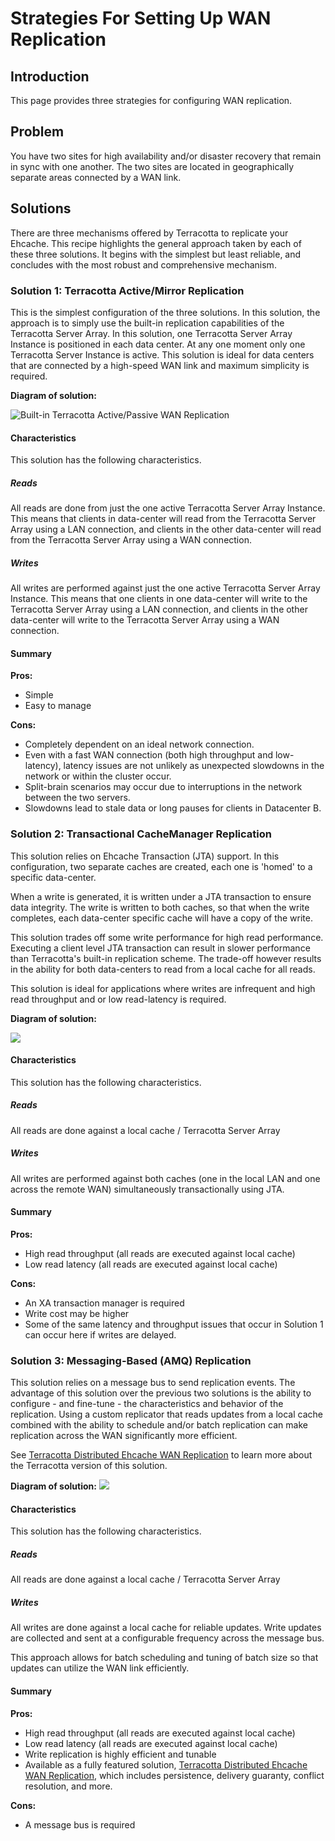 ---
---
# Strategies For Setting Up WAN Replication

 

## Introduction
This page provides three strategies for configuring WAN replication.

## Problem

You have two sites for high availability and/or disaster recovery that remain in sync with one another. The two sites are located in geographically separate areas connected by a WAN link.

## Solutions

There are three mechanisms offered by Terracotta to replicate your Ehcache. This recipe highlights the general approach taken by each of these three solutions. It begins with the simplest but least reliable, and concludes with the most robust and comprehensive mechanism.

### Solution 1: Terracotta Active/Mirror Replication

This is the simplest configuration of the three solutions. In this solution, the approach is to simply use the built-in replication capabilities of the Terracotta Server Array.
In this solution, one Terracotta Server Array Instance is positioned in each data center. At any one moment only one Terracotta Server Instance is active.
This solution is ideal for data centers that are connected by a high-speed WAN link and maximum simplicity is required.

**Diagram of solution:**

![Built-in Terracotta Active/Passive WAN Replication](/images/documentation/Terracotta%20WAN%20Replication%201.png)

#### Characteristics

This solution has the following characteristics.

##### Reads

All reads are done from just the one active Terracotta Server Array Instance. This means that clients in data-center will read from the Terracotta Server Array using a LAN connection, and clients in the other data-center will read from the Terracotta Server Array using a WAN connection.

##### Writes

All writes are performed against just the one active Terracotta Server Array Instance. This means that one clients in one data-center will write to the Terracotta Server Array using a LAN connection, and clients in the other data-center will write to the Terracotta Server Array using a WAN connection.

#### Summary

**Pros:**

* Simple
* Easy to manage

**Cons:**

* Completely dependent on an ideal network connection.
* Even with a fast WAN connection (both high throughput and low-latency), latency issues are not unlikely as unexpected slowdowns in the network or within the cluster occur.
* Split-brain scenarios may occur due to interruptions in the network between the two servers.
* Slowdowns lead to stale data or long pauses for clients in Datacenter B.

### Solution 2: Transactional CacheManager Replication

This solution relies on Ehcache Transaction (JTA) support. In this configuration, two separate caches are created, each one is 'homed' to a specific data-center.

When a write is generated, it is written under a JTA transaction to ensure data integrity. The write is written to both caches, so that when the write completes, each data-center specific cache will have a copy of the write.

This solution trades off some write performance for high read performance. Executing a client level JTA transaction can result in slower performance than Terracotta's built-in replication scheme. The trade-off however results in the ability for both data-centers to read from a local cache for all reads.

This solution is ideal for applications where writes are infrequent and high read throughput and or low read-latency is required.

**Diagram of solution:**

![](/images/documentation/Terracotta%20WAN%20Replication%202.png)

#### Characteristics

This solution has the following characteristics.

##### Reads

All reads are done against a local cache / Terracotta Server Array

##### Writes

All writes are performed against both caches (one in the local LAN and one across the remote WAN) simultaneously transactionally using JTA.

#### Summary

**Pros:**

* High read throughput (all reads are executed against local cache)
* Low read latency (all reads are executed against local cache)

**Cons:**

* An XA transaction manager is required
* Write cost may be higher
* Some of the same latency and throughput issues that occur in Solution 1 can occur here if writes are delayed.

### Solution 3: Messaging-Based (AMQ) Replication

This solution relies on a message bus to send replication events.
The advantage of this solution over the previous two solutions is the ability to configure - and fine-tune - the characteristics and behavior of the replication.
Using a custom replicator that reads updates from a local cache combined with the ability to schedule and/or batch replication can make replication across the WAN significantly more efficient.

See [Terracotta Distributed Ehcache WAN Replication](/documentation/2.6/wan-replication) to learn more about the Terracotta version of this solution.

**Diagram of solution:**
![](/images/documentation/Terracotta%20WAN%20Replication%203.png)

#### Characteristics

This solution has the following characteristics.

##### Reads

All reads are done against a local cache / Terracotta Server Array

##### Writes

All writes are done against a local cache for reliable updates. Write updates are collected and sent at a configurable frequency across the message bus.

This approach allows for batch scheduling and tuning of batch size so that updates can utilize the WAN link efficiently.

#### Summary

**Pros:**

* High read throughput (all reads are executed against local cache)
* Low read latency (all reads are executed against local cache)
* Write replication is highly efficient and tunable
* Available as a fully featured solution, [Terracotta Distributed Ehcache WAN Replication](/documentation/2.6/wan-replication), which includes persistence, delivery guaranty, conflict resolution, and more.

**Cons:**

* A message bus is required
